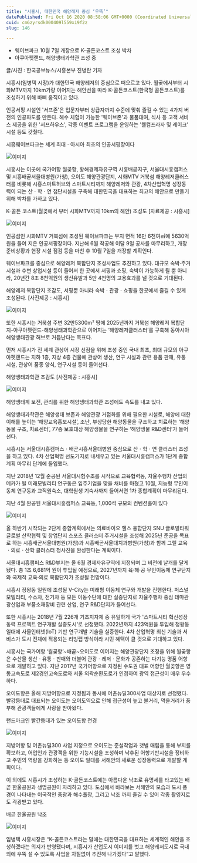```yaml
---
title: "시흥시, 대한민국 해양레저 중심 ‘우뚝’"
datePublished: Fri Oct 16 2020 08:58:06 GMT+0000 (Coordinated Universal Time)
cuid: cm6zyrsdk000409l559xi9f2z
slug: 146

---
```



- 웨이브파크 10월 7일 개장으로 K-골든코스트 조성 박차
- 아쿠아펫랜드, 해양생태과학관 조성 중

글/사진 : 한국공보뉴스/시흥본부 진병란 기자

시흥시(임병택 시장)가 대한민국 해양레저의 중심으로 떠오르고 있다. 월곶에서부터 시화MTV까지 10km가량 이어지는 해안선을 따라 K-골든코스트(한국형 골든코스트)를 조성하기 위해 바삐 움직이고 있다.

인공서핑 시설인 '서프존'은 입문자부터 상급자까지 수준에 맞춰 즐길 수 있는 4가지 버전의 인공파도를 만든다. 해수 체험이 가능한 '웨이브존'과 물품대여, 식사 등 고객 서비스 제공을 위한 '서프하우스', 각종 이벤트 프로그램을 운영하는 '웰컴프라자 및 레이크' 시설 등도 갖췄다.

시흥웨이브파크는 세계 최대ㆍ아시아 최초의 인공서핑장이다

![이미지](https://cdn.hashnode.com/res/hashnode/image/upload/v1739247011349/6127caab-81ad-4370-8ef3-a0c7c40f8031.jpeg)

시흥시는 이곳에 국가어항 월곶항, 황해경제자유구역 시흥배곧지구, 서울대시흥캠퍼스 및 시흥배곧서울대병원(가칭), 오이도 해양관광단지, 시화MTV 거북섬 해양레저클러스터를 비롯해 시흥스마트허브와 스마트시티까지 해양레저와 관광, 4차산업혁명 성장동력이 되는 산ㆍ학ㆍ연 첨단시설을 구축해 대한민국을 대표하는 최고의 해안으로 만들기 위해 박차를 가하고 있다.

K-골든 코스트(월곶에서 부터 시화MTV까지 10km의 해안) 조성도 [자료제공 : 시흥시]

![이미지](https://cdn.hashnode.com/res/hashnode/image/upload/v1739247013217/b4dfac8f-04aa-4b5d-a5a4-4579891cb759.jpeg)

인공섬인 시화MTV 거북섬에 조성된 웨이브파크는 부지 면적 16만 6천여㎡에 5630억원을 들여 지은 인공서핑장이다. 지난해 6월 착공해 이달 9일 공사를 마무리하고, 개장 준비상황과 현장 시설 점검 등을 마친 후 10월 7일을 개장할 계획인다.

웨이브파크를 중심으로 해양레저 복합단지 조성사업도 추진하고 있다. 대규모 숙박·주거 시설과 수변 상업시설 등이 들어서 한 곳에서 서핑과 쇼핑, 숙박이 가능하게 될 뿐 아니라, 20년간 8조 8천억원의 생산유발과 5만 4천명의 고용효과를 낼 것으로 기대된다.

해양레저 복합단지 조감도, 서핑뿐 아니라 숙박ㆍ관광ㆍ쇼핑을 한곳에서 즐길 수 있게 조성된다. [사진제공 : 시흥시]

![이미지](https://cdn.hashnode.com/res/hashnode/image/upload/v1739247014940/14225c66-dbc1-422a-b308-e436e531dfde.jpeg)

또한 시흥시는 거북섬 주변 32만5300m² 땅에 2025년까지 거북섬 해양레저 복합단지-아쿠아펫랜드-해양생태과학관으로 이어지는 ‘해양레저클러스터’를 구축해 동아시아 해양생태관광 허브로 거듭난다는 목표다.

먼저 시흥시가 전 세계 관상어 시장 선점을 위해 조성 중인 국내 최초, 최대 규모의 아쿠아펫랜드는 지하 1층, 지상 4층 건물에 관상어 생산, 연구 시설과 관련 용품 판매, 유통 시설, 관상어 품종 양식, 연구시설 등이 들어선다.

해양생태과학관 조감도 [사진제공 : 시흥시]

![이미지](https://cdn.hashnode.com/res/hashnode/image/upload/v1739247016631/a3bd695a-20ad-4b62-b18d-99dceaf1a204.jpeg)

해양생태계 보전, 관리를 위한 해양생태과학관 조성에도 속도를 내고 있다.

해양생태과학관은 해양생태 보존과 해양관광 거점화를 위해 필요한 시설로, 해양에 대한 이해를 높이는 ‘해양교육홍보시설’, 조난, 부상당한 해양동물을 구조하고 치료하는 ‘해양동물 구조, 치료센터’, 77종 보호대상 해양생물을 연구하는 ‘해양생물 R&D센터’가 들어선다.

시흥시는 서울대시흥캠퍼스ㆍ배곧시흥서울대병원 중심으로 산ㆍ학ㆍ연 클러스터 조성을 하고 있다. 4차 산업혁명 선도기지로 내세우고 있는 서울대시흥캠퍼스가 1단계 종합계획 마무리 단계에 돌입했다.

지난 2018년 12월 준공된 서울대시험수조를 시작으로 교육협력동, 자율주행차 산업의 메카가 될 미래모빌리티 연구동은 입주기업을 맞을 채비를 마쳤고 10월, 지능형 무인이동체 연구동과 교직원숙소, 대학원생 기숙사까지 들어서면 1차 종합계획이 마무리된다.

지난 4월 완공된 서울대시흥캠퍼스 교육동, 1,000석 규모의 컨벤션홀이 있다

![이미지](https://cdn.hashnode.com/res/hashnode/image/upload/v1739247018440/b4c166bb-e17b-415c-80f5-148a5b8d3d67.jpeg)

올 하반기 시작되는 2단계 종합계획에서는 의료바이오 헬스 융합단지 SNU 글로벌타워 글로벌 산학협력 및 창업단지 스포츠 클러스터 주거시설을 조성해 2025년 준공을 목표로 하는 시흥배곧서울대병원(가칭)과 시흥배곧서울대치과병원(가칭)과 함께 그릴 교육ㆍ의료ㆍ산학 클러스터 청사진을 완성한다는 계획이다.

서울대시흥캠퍼스 R&D부지는 올 6월 경제자유구역에 지정되며 그 비전에 날개를 달게 됐다. 총 1조 6,681억 원이 투입될 예정으로, 2027년까지 육·해·공 무인이동체 연구단지와 국제적 교육‧의료 복합단지가 조성될 전망이다.

시흥시 정왕동 일원에 조성될 V-City는 미래형 이동체 연구와 개발을 진행한다. 퍼스널 모빌리티, 수소차, 전기차 등 모든 이동수단에 대한 실증단지로 자율주행차 중심 테마관광산업과 부품소재장비 관련 산업, 연구 R&D단지가 들어선다.

또한 시흥시는 2018년 7월 226개 기초지자체 중 유일하게 국가 '스마트시티 혁신성장동력 프로젝트 연구개발 실증도시'로 선정됐다. 2022년까지 423억원을 투입해 정왕동 일대에 사물인터넷(IoT) 기반 연구개발 기술을 실증한다. 4차 산업혁명 최신 기술과 서비스가 도시 전체에 적용되는 리빙랩 방식이라 시민 혜택이 클 것으로 기대하고 있다.

시흥시는 국가어항 ‘월곶항’~배곧~오이도로 이어지는 해양관광단지 조정을 위해 월곶항은 수산물 생산ㆍ유통ㆍ판매와 더불어 관광ㆍ레저ㆍ문화가 공존하는 다기능 명품 어항으로 개발하고 있다. 지난 2017년 국가어항으로 지정된 수도권 대표 어항인 월곶항은 영동고속도로 제2경인고속도로와 서울 외곽순환도로가 인접하여 광역 접근성이 매우 우수하다.

오이도항은 올해 지방어항으로 지정됨과 동시에 어촌뉴딜300사업 대상지로 선정됐다. 빨강등대로 대표되는 오이도는 오이도역으로 인해 접근성이 높고 볼거리, 먹을거리가 풍부해 관광객들에게 사랑을 받아왔다.

랜드마크인 빨간등대가 있는 오이도항 전경

![이미지](https://cdn.hashnode.com/res/hashnode/image/upload/v1739247020322/05c4ae66-fbe8-4d4b-9339-ec4f34a64280.jpeg)

지방어항 및 어촌뉴딜300 사업 지정으로 오이도는 준설작업과 갯벌 매립을 통해 부지를 확보하고, 어업인과 관광객을 위한 기능시설을 조성하며 낙후된 어항기반시설을 정비하고 주민의 역량을 강화하는 등 오이도 일대를 서해안의 새로운 성장동력으로 개발할 계획이다.

이 외에도 시흥시가 조성하는 K-골든코스트에는 아름다운 낙조로 유명세를 타고있는 배곧 한울공원과 생명공원이 자리하고 있다. 도심에서 바라보는 서해안의 모습과 도시 풍경이 나타내는 이국적인 풍광과 해수풀장, 그리고 낙조 까지 즐길 수 있어 각종 촬영지로도 각광받고 있다.

배곧 한울공원 낙조

![이미지](https://cdn.hashnode.com/res/hashnode/image/upload/v1739247022043/71aca206-8cd7-4e87-ade0-b6afc0be3de5.jpeg)

임병택 시흥시장은 “K-골든코스트라는 말에는 대한민국을 대표하는 세계적인 해안을 조성하겠다는 의지가 반영됐다며, 시흥시가 산업도시 이미지를 벗고 해양레저도시로 국내외에 우뚝 설 수 있도록 사업을 차질없이 추진해 나가겠다”고 말했다.